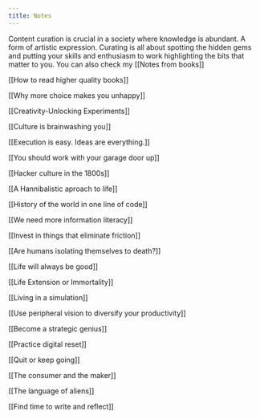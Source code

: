 ```yaml
---
title: Notes
---
```


Content curation is crucial in a society where knowledge is abundant. A form of artistic expression. Curating is all about spotting the hidden gems and putting your skills and enthusiasm to work highlighting the bits that matter to you.
You can also check my [[Notes from books]]

[[How to read higher quality books]]

[[Why more choice makes you unhappy]]

[[Creativity-Unlocking Experiments]]

[[Culture is brainwashing you]]

[[Execution is easy. Ideas are everything.]]

[[You should work with your garage door up]]

[[Hacker culture in the 1800s]]

[[A Hannibalistic aproach to life]]

[[History of the world in one line of code]]

[[We need more information literacy]]

[[Invest in things that eliminate friction]]

[[Are humans isolating themselves to death?]]

[[Life will always be good]]

[[Life Extension or Immortality]]

[[Living in a simulation]]

[[Use peripheral vision to diversify your productivity]]

[[Become a strategic genius]]

[[Practice digital reset]]

[[Quit or keep going]]

[[The consumer and the maker]]

[[The language of aliens]]

[[Find time to write and reflect]]